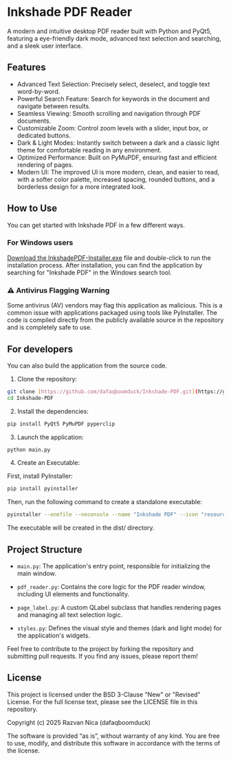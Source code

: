 # Inkshade PDF Reader

A modern and intuitive desktop PDF reader built with Python and PyQt5, featuring a eye-friendly dark mode, advanced text selection and searching, and a sleek user interface.

## Features

- Advanced Text Selection: Precisely select, deselect, and toggle text word-by-word.
- Powerful Search Feature: Search for keywords in the document and navigate between results.
- Seamless Viewing: Smooth scrolling and navigation through PDF documents.
- Customizable Zoom: Control zoom levels with a slider, input box, or dedicated buttons.
- Dark & Light Modes: Instantly switch between a dark and a classic light theme for comfortable reading in any environment.
- Optimized Performance: Built on PyMuPDF, ensuring fast and efficient rendering of pages.
- Modern UI: The improved UI is more modern, clean, and easier to read, with a softer color palette, increased spacing, rounded buttons, and a borderless design for a more integrated look.

## How to Use
You can get started with Inkshade PDF in a few different ways.

### For Windows users

[Download the InkshadePDF-Installer.exe](https://github.com/dafaqboomduck/Inkshade-PDF/releases/download/v.1.1.0-alpha/InkshadePDF-Installer.exe) file and double-click to run the installation process. After installation, you can find the application by searching for "Inkshade PDF" in the Windows search tool.

### ⚠️ Antivirus Flagging Warning
Some antivirus (AV) vendors may flag this application as malicious. This is a common issue with applications packaged using tools like PyInstaller. The code is compiled directly from the publicly available source in the repository and is completely safe to use.

## For developers
You can also build the application from the source code.

1. Clone the repository:

```bash
git clone [https://github.com/dafaqboomduck/Inkshade-PDF.git](https://github.com/dafaqboomduck/Inkshade-PDF.git)
cd Inkshade-PDF
```

2. Install the dependencies:

```bash
pip install PyQt5 PyMuPDF pyperclip
```

3. Launch the application:
```bash
python main.py
```

4. Create an Executable:

First, install PyInstaller:
```bash
pip install pyinstaller
```
Then, run the following command to create a standalone executable:
```bash
pyinstaller --onefile --noconsole --name "Inkshade PDF" --icon "resources/icons/inkshade.ico" main.py
```
The executable will be created in the dist/ directory.

## Project Structure
- `main.py`: The application's entry point, responsible for initializing the main window.

- `pdf_reader.py`: Contains the core logic for the PDF reader window, including UI elements and functionality.

- `page_label.py`: A custom QLabel subclass that handles rendering pages and managing all text selection logic.

- `styles.py`: Defines the visual style and themes (dark and light mode) for the application's widgets.

Feel free to contribute to the project by forking the repository and submitting pull requests. If you find any issues, please report them!

## License
This project is licensed under the BSD 3-Clause "New" or "Revised" License. For the full license text, please see the LICENSE file in this repository.

Copyright (c) 2025 Razvan Nica (dafaqboomduck)

The software is provided “as is”, without warranty of any kind. You are free to use, modify, and distribute this software in accordance with the terms of the license.

